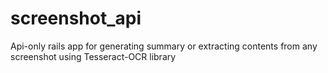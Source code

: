 # screenshot_api

Api-only rails app for generating summary or extracting contents from any screenshot using Tesseract-OCR library

